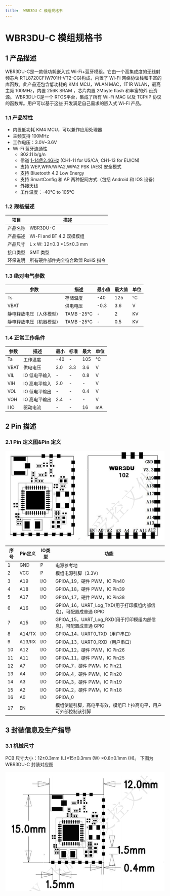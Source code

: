 ```yaml
---
title:  WBR3DU-C 模组规格书  
---
```

# WBR3DU-C 模组规格书 

## 1 产品描述
WBR3DU-C是一款低功耗嵌入式 Wi-Fi+蓝牙模组。它由一个高集成度的无线射频芯片
RTL8720CF(W701H-VT2-CG)构成，内置了 Wi-Fi 网络协议栈和丰富的库函数。此产品还包含低功耗的 KM4
MCU，WLAN MAC，1T1R WLAN，最高主频 100MHz，内置 256K SRAM ，芯片内置 2Mbyte flash 和丰富的外
设资源。
WBR3DU-C是一个 RTOS平台，集成了所有 Wi-Fi MAC 以及 TCP/IP 协议的函数库。用户可以基于这些
开发满足自己需求的嵌入式 Wi-Fi 产品。

### 1.1 产品特性

- 内置低功耗 KM4 MCU，可以兼作应用处理器
- 主频支持 100MHz
- 工作电压：3.0V~3.6V
- Wi-Fi 蓝牙连通性
    - 802.11 b/g/n
    - 信道 1-14@2.4GHz (CH1-11 for US/CA, CH1-13 for EU/CN)
    - 支持 WEP,WPA/WPA2,WPA2 PSK (AES) 安全模式
    - 支持 Bluetooth 4.2 Low Energy
    - 支持 SmartConfig 和 AP 两种配网方式（包括 Android 和 IOS 设备）
    - 外接天线
    - 工作温度：-40℃ to 105℃


### 1.2 规格描述

| 项目 | 描述 |
|--------------|---------------------------|
| 产品名称      | WBR3DU-C                    |
| 产品描述      | Wi-Fi and BT 4.2 双模模组     |
| 产品尺寸      | L x W: 12±0.3 *15±0.3 mm  |
| 接口类型      | SMT 类型                   |
| 环保说明      | 所有硬件部件完全符合欧盟 RoHS 指令 |


### 1.3 绝对电气参数


| 参数             | 描述           | 最小值 | 最大值 | 单位 |
|-----------------|--------------|------|------|----|
| Ts              | 存储温度       | -40  | 125  | ℃  |
| VBAT            | 供电电压       | -0.3 | 3.6  | V  |
| 静电释放电压（人体模型） | TAMB -25℃ | -    | 2    | KV |
| 静电释放电压（机器模型） | TAMB -25℃ | -    | 0.5  | KV |


### 1.4 正常工作条件

| 参数   | 描述         | 最小 | 标准 | 最大 | 单位 |
|-------|------------|----|----|----|----|
| Ta    | 工作温度     | -40 | -  | 105 | ℃  |
| VBAT  | 供电电压     | 3.0 | 3.3 | 3.6 | V  |
| VIL   | IO 低电平输入 | -   | -   | 0.8 | V  |
| VIH   | IO 高电平输入 | 2.0 | -   | -   | V  |
| VOL   | IO 低电平输出 | -   | -   | 0.4 | V  |
| VOH   | IO 高电平输出 | 2.4 | -   | -   | V  |
| I IO  | 驱动电流     | -   | -   | 16  | mA |


## 2 Pin 描述
### 2.1 Pin 定义图&Pin 定义

![](/assets/images/8720CF/8720cf管脚.png)

| 序号  | Pin定义  | IO类型 | 功能              |
|------|---------|-------|-----------------|                                                
| 1  | GND    | P   | 电源参考地            |                                         
| 2  | VCC    | P   | 模组电源引脚（3.3V）   |                                              
| 3  | A19    | I/O | GPIOA_19，硬件 PWM，IC Pin40   |                                      
| 4  | A18    | I/O | GPIOA_18，硬件 PWM，IC Pin39    |                                   
| 5  | A17    | I/O | GPIOA_17，硬件 PWM，IC Pin38     |                                     
| 6  | A16    | I/O | GPIOA_16，UART_Log_TXD(用于打印模组内部信息)，可配置成普通 GPIO      |      
| 7  | A15    | I/O | GPIOA_15，UART_Log_RXD(用于打印模组内部信息)，可配置成普通 GPIO    |               
| 8  | A14/TX | I/O | GPIOA_14，UART0_TXD（用户串口）     |                                      
| 9  | A13/RX | I/O | GPIOA_13，UART0_RXD（用户串口）    |                              
| 10 | A12    | I/O | GPIOA_12，硬件 PWM，IC Pin26       |                                    
| 11 | A11    | I/O | GPIOA_11，硬件 PWM，IC Pin25       |                                   
| 12 | A7     | I/O | GPIOA_7，硬件 PWM，IC Pin21         |                                 
| 13 | A4     | I/O | GPIOA_4，硬件 PWM，IC Pin20         |                                  
| 14 | A3     | I/O | GPIOA_3，硬件 PWM，IC Pin19          |                                  
| 15 | A2     | I/O | GPIOA_2，硬件 PWM，IC Pin18          |                                 
| 16 | A0     | I/O | GPIOA_0                                |                                 
| 17 | EN     |     | 模组使能引脚，高电平有效，模组已上拉高电平，用户可外部控制该引脚    |                   


## 3 封装信息及生产指导
### 3.1 机械尺寸
PCB 尺寸大小：12±0.3mm (L)×15±0.3mm (W) ×0.8±0.1mm (H)。
下图为 WBR3DU-C 封装对应图

![](/assets/images/8720CF/8720cf尺寸.png)


<!-- ## 更多资料

[详细规格书请前往WBR3DU-C模组规格书下载页面](../../download/8720df/8720df_datasheet.md#rtl8720cf) -->